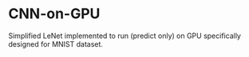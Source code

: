 # CNN-on-GPU
Simplified LeNet implemented to run (predict only) on GPU specifically designed for MNIST dataset.
